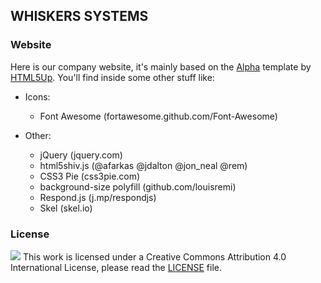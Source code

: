 ## WHISKERS SYSTEMS
### Website

Here is our company website, it's mainly based on the [Alpha](https://html5up.net/alpha) template by [HTML5Up](http://html5up.net). You'll find inside some other stuff like:

- Icons:
	- Font Awesome (fortawesome.github.com/Font-Awesome)

- Other:
	-	jQuery (jquery.com)
	- html5shiv.js (@afarkas @jdalton @jon_neal @rem)
	-	CSS3 Pie (css3pie.com)
	-	background-size polyfill (github.com/louisremi)
	-	Respond.js (j.mp/respondjs)
	- Skel (skel.io)

### License
![](https://i.creativecommons.org/l/by/4.0/80x15.png) This work is licensed under a Creative Commons Attribution 4.0 International License, please read the [LICENSE](LICENSE) file.
